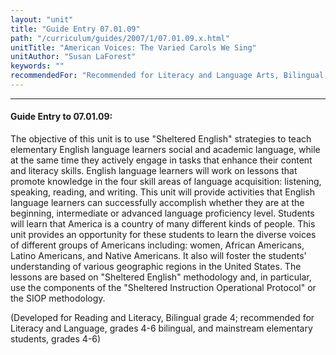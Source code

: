 ```yaml
---
layout: "unit"
title: "Guide Entry 07.01.09"
path: "/curriculum/guides/2007/1/07.01.09.x.html"
unitTitle: "American Voices: The Varied Carols We Sing"
unitAuthor: "Susan LaForest"
keywords: ""
recommendedFor: "Recommended for Literacy and Language Arts, Bilingual, grades 4-6."
---
```

<body>
<hr/>
<h4>
Guide Entry to 07.01.09:
</h4>
<p>
The objective of this unit is to use "Sheltered English" strategies to teach elementary English language learners social and academic language, while at the same time they actively engage in tasks that enhance their content and literacy skills. English language learners will work on lessons that promote knowledge in the four skill areas of language acquisition: listening, speaking, reading, and writing. This unit will provide activities that English language learners can successfully accomplish whether they are at the beginning, intermediate or advanced language proficiency level. Students will learn that America is a country of many different kinds of people. This unit provides an opportunity for these students to learn the diverse voices of different groups of Americans including: women, African Americans, Latino Americans, and Native Americans. It also will foster the students' understanding of various geographic regions in the United States. The lessons are based on "Sheltered English" methodology and, in particular, use the components of the "Sheltered Instruction Operational Protocol" or the SIOP methodology.
</p>
<p>
(Developed for Reading and Literacy, Bilingual grade 4; recommended for Literacy and Language, grades 4-6 bilingual, and mainstream elementary students, grades 4-6)
</p>
</body>
